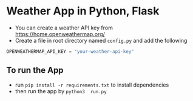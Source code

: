 # Weather App in Python, Flask

- You can create a weather API key from <https://home.openweathermap.org/>
- Create a file in root directory named `config.py`
and add the  following

```python
OPENWEATHERMAP_API_KEY = "your-weather-api-key"
```

## To run the App

- run `pip install -r requirements.txt` to install dependencies
- then run the app by `python3  run.py`
